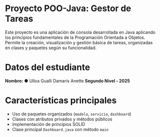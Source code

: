 # Proyecto POO-Java: Gestor de Tareas

Este proyecto es una aplicación de consola desarrollada en Java aplicando los principios fundamentales de la Programación Orientada a Objetos. Permite la creación, visualización y gestión básica de tareas, organizadas en clases y paquetes según su funcionalidad.

# Datos del estudiante
**Nombre:** ● Ulloa Gualli Damaris Anette 
**Segundo Nivel - 2025**  

# Características principales
- Uso de paquetes organizados (`modelo`, `servicio`, `dashboard`)
- Clases con atributos privados y métodos públicos
- Implementación de principios SOLID
- Clase principal `Dashboard.java` con método `main`
